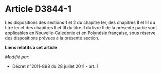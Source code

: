 # Article D3844-1

Les dispositions des sections 1 et 2 du chapitre Ier, des chapitres II et III du titre Ier et des chapitres II et III du
titre II du livre II de la présente partie sont applicables en Nouvelle-Calédonie et en Polynésie française, sous réserve des
dispositions prévues à la présente section.

**Liens relatifs à cet article**

_Modifié par_:

  - Décret n°2011-898 du 28 juillet 2011 - art. 1
